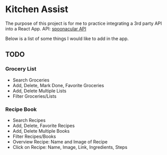 # Kitchen Assist

The purpose of this project is for me to practice integrating a 3rd party API into a React App.
API: [spoonacular API](https://spoonacular.com/)

Below is a list of some things I would like to add in the app.

## TODO

### Grocery List

- Search Groceries
- Add, Delete, Mark Done, Favorite Groceries
- Add, Delete Multiple Lists
- Filter Groceries/Lists

### Recipe Book

- Search Recipes
- Add, Delete, Favorite Recipes
- Add, Delete Multiple Books
- Filter Recipes/Books
- Overview Recipe: Name and Image of Recipe
- Click on Recipe: Name, Image, Link, Ingredients, Steps
